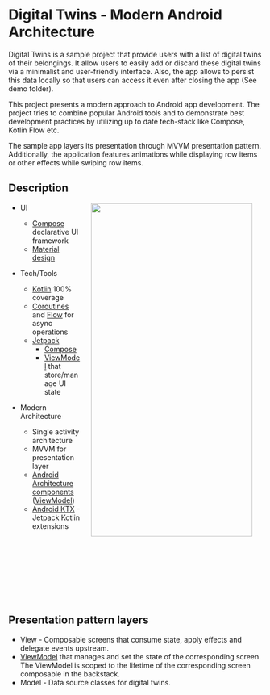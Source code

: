# Digital Twins - Modern Android Architecture

Digital Twins is a sample project that provide users with a list of digital twins of their belongings.
It allow users to easily add or discard these digital twins via a minimalist and user-friendly interface. Also, the app allows to persist this data locally so that users can access it even after closing the app (See demo folder). 

This project presents a modern approach to Android app development. The project tries to combine popular Android tools and to demonstrate best development practices by utilizing up to date tech-stack like Compose, Kotlin Flow etc.

The sample app layers its presentation through MVVM presentation pattern. Additionally, the application features animations while displaying row items or other effects while swiping row items.

## Description

<img src="demo/demo_gif.gif" width="320" height="660" align="right" hspace="20">

* UI 
   * [Compose](https://developer.android.com/jetpack/compose) declarative UI framework
   * [Material design](https://material.io/design)

* Tech/Tools
    * [Kotlin](https://kotlinlang.org/) 100% coverage
    * [Coroutines](https://kotlinlang.org/docs/reference/coroutines-overview.html) and [Flow](https://developer.android.com/kotlin/flow) for async operations
    * [Jetpack](https://developer.android.com/jetpack)
        * [Compose](https://developer.android.com/jetpack/compose) 
        * [ViewModel](https://developer.android.com/topic/libraries/architecture/viewmodel) that store/manage UI state
   
* Modern Architecture
    * Single activity architecture
    * MVVM for presentation layer
    * [Android Architecture components](https://developer.android.com/topic/libraries/architecture) ([ViewModel](https://developer.android.com/topic/libraries/architecture/viewmodel))
    * [Android KTX](https://developer.android.com/kotlin/ktx) - Jetpack Kotlin extensions
    
    <br />
    <br />
    <br />
    <br />
    <br />
    <br />
    <br />
    <br />
    
## Presentation pattern layers
* View - Composable screens that consume state, apply effects and delegate events upstream.
* [ViewModel](https://developer.android.com/topic/libraries/architecture/viewmodel) that manages and set the state of the corresponding screen. The ViewModel is scoped to the lifetime of the corresponding screen composable in the backstack.
* Model - Data source classes for digital twins.

